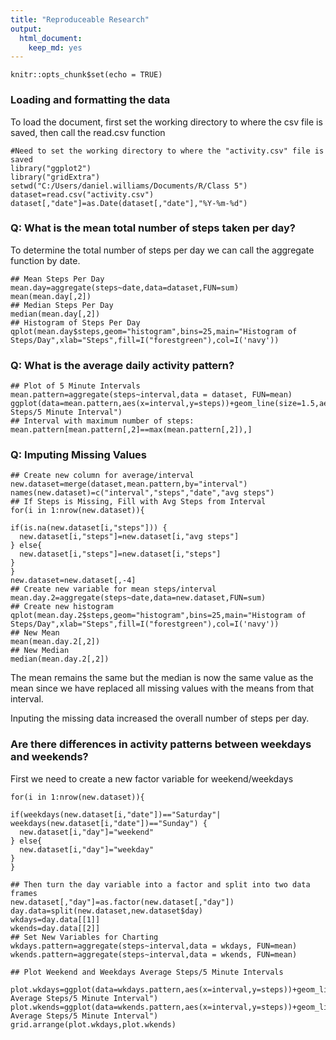 ```yaml
---
title: "Reproduceable Research"
output: 
  html_document: 
    keep_md: yes
---
```


```{r, include=FALSE}
knitr::opts_chunk$set(echo = TRUE)
```

### Loading and formatting the data

To load the document, first set the working directory to where the csv file is saved, then call the read.csv function

```{r, echo=TRUE}
#Need to set the working directory to where the "activity.csv" file is saved
library("ggplot2")
library("gridExtra")
setwd("C:/Users/daniel.williams/Documents/R/Class 5")
dataset=read.csv("activity.csv")
dataset[,"date"]=as.Date(dataset[,"date"],"%Y-%m-%d")
```

### Q: What is the mean total number of steps taken per day? 

To determine the total number of steps per day we can call the aggregate function by date.

```{r, echo=TRUE}
## Mean Steps Per Day
mean.day=aggregate(steps~date,data=dataset,FUN=sum)
mean(mean.day[,2])
## Median Steps Per Day
median(mean.day[,2])
## Histogram of Steps Per Day
qplot(mean.day$steps,geom="histogram",bins=25,main="Histogram of Steps/Day",xlab="Steps",fill=I("forestgreen"),col=I('navy'))
```

### Q: What is the average daily activity pattern?

```{r, echo=TRUE}
## Plot of 5 Minute Intervals
mean.pattern=aggregate(steps~interval,data = dataset, FUN=mean)
ggplot(data=mean.pattern,aes(x=interval,y=steps))+geom_line(size=1.5,aes(colour=I("forestgreen")))+labs(title="Average Steps/5 Minute Interval")
## Interval with maximum number of steps:
mean.pattern[mean.pattern[,2]==max(mean.pattern[,2]),]
```

### Q: Imputing Missing Values

```{r,echo=TRUE}
## Create new column for average/interval
new.dataset=merge(dataset,mean.pattern,by="interval")
names(new.dataset)=c("interval","steps","date","avg steps")
## If Steps is Missing, Fill with Avg Steps from Interval
for(i in 1:nrow(new.dataset)){
  
if(is.na(new.dataset[i,"steps"])) {
  new.dataset[i,"steps"]=new.dataset[i,"avg steps"]
} else{
  new.dataset[i,"steps"]=new.dataset[i,"steps"]
} 
}
new.dataset=new.dataset[,-4]
## Create new variable for mean steps/interval
mean.day.2=aggregate(steps~date,data=new.dataset,FUN=sum)
## Create new histogram
qplot(mean.day.2$steps,geom="histogram",bins=25,main="Histogram of Steps/Day",xlab="Steps",fill=I("forestgreen"),col=I('navy'))
## New Mean
mean(mean.day.2[,2])
## New Median
median(mean.day.2[,2])
```
The mean remains the same but the median is now the same value as the mean since we have replaced all missing values with the means from that interval.

Inputing the missing data increased the overall number of steps per day.


### Are there differences in activity patterns between weekdays and weekends?

First we need to create a new factor variable for weekend/weekdays

```{r}
for(i in 1:nrow(new.dataset)){
  
if(weekdays(new.dataset[i,"date"])=="Saturday"| weekdays(new.dataset[i,"date"])=="Sunday") {
  new.dataset[i,"day"]="weekend"
} else{
  new.dataset[i,"day"]="weekday"
} 
}

## Then turn the day variable into a factor and split into two data frames
new.dataset[,"day"]=as.factor(new.dataset[,"day"])
day.data=split(new.dataset,new.dataset$day)
wkdays=day.data[[1]]
wkends=day.data[[2]]
## Set New Variables for Charting
wkdays.pattern=aggregate(steps~interval,data = wkdays, FUN=mean)
wkends.pattern=aggregate(steps~interval,data = wkends, FUN=mean)

## Plot Weekend and Weekdays Average Steps/5 Minute Intervals

plot.wkdays=ggplot(data=wkdays.pattern,aes(x=interval,y=steps))+geom_line(size=1.5,aes(colour=I("forestgreen")))+labs(title="Weekdays Average Steps/5 Minute Interval")
plot.wkends=ggplot(data=wkends.pattern,aes(x=interval,y=steps))+geom_line(size=1.5,aes(colour=I("forestgreen")))+labs(title="Weekends Average Steps/5 Minute Interval")
grid.arrange(plot.wkdays,plot.wkends)
```


